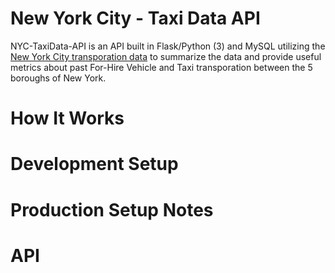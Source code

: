 # New York City - Taxi Data API

NYC-TaxiData-API is an API built in Flask/Python (3) and MySQL utilizing the [New York City transporation data](https://www1.nyc.gov/site/tlc/about/tlc-trip-record-data.page) to summarize the data and provide useful metrics about past For-Hire Vehicle and Taxi transporation between the 5 boroughs of New York.


# How It Works

# Development Setup

# Production Setup Notes

# API